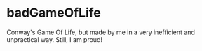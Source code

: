 # badGameOfLife
Conway's Game Of Life, but made by me in a very inefficient and unpractical way. Still, I am proud!
